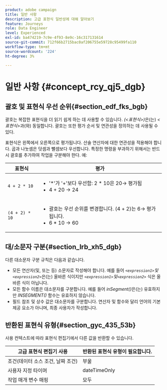```yaml
---
product: adobe campaign
title: 일반 사항
description: 고급 표현식 일반성에 대해 알아보기
feature: Journeys
role: Data Engineer
level: Experienced
exl-id: ba474219-7c9e-4f93-8e9c-16c317131614
source-git-commit: 712f66b2715bac0af206755e59728c95499fa110
workflow-type: tm+mt
source-wordcount: '224'
ht-degree: 3%

---
```


# 일반 사항 {#concept_rcy_qj5_dgb}

## 괄호 및 표현식 우선 순위{#section_edf_fks_bgb}

괄호는 복잡한 표현식을 더 읽기 쉽게 하는 데 사용할 수 있습니다. _(&lt;표현식>)_&#x200B;은(는) _&lt;표현식>_&#x200B;과(와) 동일합니다. 괄호는 또한 평가 순서 및 연관성을 정의하는 데 사용될 수 있다.

표현식은 왼쪽에서 오른쪽으로 평가됩니다. 산술 연산자에 대한 연관성을 적용해야 합니다. 곱과 나눗셈은 덧셈과 뺄셈보다 우선합니다. 특정한 명령을 부과하기 위해서는 반드시 괄호를 추가하여 작업을 구분해야 한다. 예:

<!--```5 + 2 * 10 = 25, and (5 + 2) * 10 = 70```-->

| 표현식 | 평가 |
|--- |--- |
| `4 + 2 * 10` | <ul><li>&#39;*&#39;가 &#39;+&#39;보다 우선함: 2 * 10은 20→ 평가됨</li><li>4 + 20 → 24</li></ul> |
| `(4 + 2) * 10` | <ul><li>괄호는 우선 순위를 변경합니다. (4 + 2)는 6→ 평가됩니다.</li><li> 6 * 10 → 60</li></ul> |

## 대/소문자 구분{#section_lrb_xh5_dgb}

다른 대소문자 구분 규칙은 다음과 같습니다.

* 모든 연산자(및, 또는 등) 소문자로 작성해야 합니다. 예를 들어 _`<expression1>`및`<expression2>`_&#x200B;은(는) 올바른 식이지만 _`<expression1>`및`<expression2>`_ 식은 올바른 식이 아닙니다.
* 모든 함수 이름은 대소문자를 구분합니다. 예를 들어 _inSegment()_&#x200B;은(는) 유효하지만 _INSEGMENT()_ 함수는 유효하지 않습니다.
* 필드 참조 및 상수 값은 대소문자를 구분합니다. 연산자 및 함수와 달리 언어의 기본 제공 요소가 아니며, 최종 사용자가 작성합니다.

## 반환된 표현식 유형{#section_gyc_435_53b}

사용 컨텍스트에 따라 표현식 편집기에서 다른 값을 반환할 수 있습니다.

| 고급 표현식 편집기 사용 | 반환된 표현식 유형이 필요합니다. |
|--- |--- |
| 조건(데이터 소스 조건, 날짜 조건) | 부울 |
| 사용자 지정 타이머 | dateTimeOnly |
| 작업 매개 변수 매핑 | 모두 |
